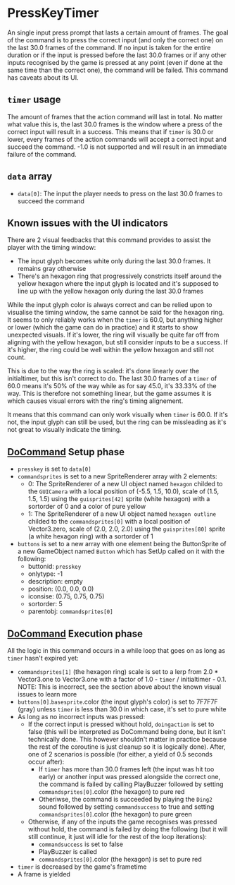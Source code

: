 # PressKeyTimer
An single input press prompt that lasts a certain amount of frames. The goal of the command is to press the correct input (and only the correct one) on the last 30.0 frames of the command. If no input is taken for the entire duration or if the input is pressed before the last 30.0 frames or if any other inputs recognised by the game is pressed at any point (even if done at the same time than the correct one), the command will be failed. This command has caveats about its UI.

## `timer` usage
The amount of frames that the action command will last in total. No matter what value this is, the last 30.0 frames is the window where a press of the correct input will result in a success. This means that if `timer` is 30.0 or lower, every frames of the action commands will accept a correct input and succeed the command. -1.0 is not supported and will result in an immediate failure of the command.

## `data` array

- `data[0]`: The input the player needs to press on the last 30.0 frames to succeed the command

## Known issues with the UI indicators
There are 2 visual feedbacks that this command provides to assist the player with the timing window:

- The input glyph becomes white only during the last 30.0 frames. It remains gray otherwise
- There's an hexagon ring that progressively constricts itself around the yellow hexagon where the input glyph is located and it's supposed to line up with the yellow hexagon only during the last 30.0 frames

While the input glyph color is always correct and can be relied upon to visualise the timing window, the same cannot be said for the hexagon ring. It seems to only reliably works when the `timer` is 60.0, but anything higher or lower (which the game can do in practice) and it starts to show unexpected visuals. If it's lower, the ring will visually be quite far off from aligning with the yellow hexagon, but still consider inputs to be a success. If it's higher, the ring could be well within the yellow hexagon and still not count.

This is due to the way the ring is scaled: it's done linearly over the initialtimer, but this isn't correct to do. The last 30.0 frames of a `timer` of 60.0 means it's 50% of the way while as for say 45.0, it's 33.33% of the way. This is therefore not something linear, but the game assumes it is which causes visual errors with the ring's timing alignement.

It means that this command can only work visually when `timer` is 60.0. If it's not, the input glyph can still be used, but the ring can be missleading as it's not great to visually indicate the timing.

## [DoCommand](../DoCommand.md) Setup phase

- `presskey` is set to `data[0]`
- `commandsprites` is set to a new SpriteRenderer array with 2 elements:
    - 0: The SpriteRenderer of a new UI object named `hexagon` childed to the `GUICamera` with a local position of (-5.5, 1.5, 10.0), scale of (1.5, 1.5, 1.5) using the `guisprites[42]` sprite (white hexagon) with a sortorder of 0 and a color of pure yellow
    - 1: The SpriteRenderer of a new UI object named `hexagon outline` childed to the `commandsprites[0]` with a local position of Vector3.zero, scale of (2.0, 2.0, 2.0) using the `guisprites[80]` sprite (a white hexagon ring) with a sortorder of 1
- `buttons` is set to a new array with one element being the ButtonSprite of a new GameObject named `Button` which has SetUp called on it with the following:
    - buttonid: `presskey`
    - onlytype: -1
    - description: empty
    - position: (0.0, 0.0, 0.0)
    - iconsise: (0.75, 0.75, 0.75)
    - sortorder: 5
    - parentobj: `commandsprites[0]`

## [DoCommand](../DoCommand.md) Execution phase
All the logic in this command occurs in a while loop that goes on as long as `timer` hasn't expired yet:

- `commandsprites[1]` (the hexagon ring) scale is set to a lerp from 2.0 * Vector3.one to Vector3.one with a factor of 1.0 - `timer` / initialtimer - 0.1. NOTE: This is incorrect, see the section above about the known visual issues to learn more
- `buttons[0]`.`basesprite`.color (the input glyph's color) is set to 7F7F7F (gray) unless `timer` is less than 30.0 in which case, it's set to pure white
- As long as no incorrect inputs was pressed:
    - If the correct input is pressed without hold, `doingaction` is set to false (this will be interpreted as DoCommand being done, but it isn't technically done. This however shouldn't matter in practice because the rest of the coroutine is just cleanup so it is logically done). After, one of 2 scenarios is possible (for either, a yield of 0.5 seconds occur after):
        - If `timer` has more than 30.0 frames left (the input was hit too early) or another input was pressed alongside the correct one, the command is failed by calling PlayBuzzer followed by setting `commandsprites[0]`.color (the hexagon) to pure red
        - Otheriwse, the command is succeeded by playing the `Ding2` sound followed by setting `commandsuccess` to true and setting `commandsprites[0]`.color (the hexagon) to pure green
    - Otherwise, if any of the inputs the game recognises was pressed without hold, the command is failed by doing the following (but it will still continue, it just will idle for the rest of the loop iterations):
        - `commandsuccess` is set to false
        - PlayBuzzer is called
        - `commandsprites[0]`.color (the hexagon) is set to pure red
- `timer` is decreased by the game's frametime
- A frame is yielded
